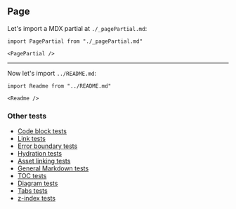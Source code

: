## Page

Let's import a MDX partial at `./_pagePartial.md`:

```mdx-code-block
import PagePartial from "./_pagePartial.md"

<PagePartial />
```

---

Now let's import `../README.md`:

```mdx-code-block
import Readme from "../README.md"

<Readme />
```

### Other tests

- [Code block tests](/tests/pages/code-block-tests)
- [Link tests](/tests/pages/link-tests)
- [Error boundary tests](/tests/pages/error-boundary-tests)
- [Hydration tests](/tests/pages/hydration-tests)
- [Asset linking tests](/tests/pages/markdown-tests)
- [General Markdown tests](/tests/pages/markdownPageTests)
- [TOC tests](/tests/pages/page-toc-tests)
- [Diagram tests](/tests/pages/diagrams)
- [Tabs tests](/tests/pages/tabs-tests)
- [z-index tests](/tests/pages/z-index-tests)
